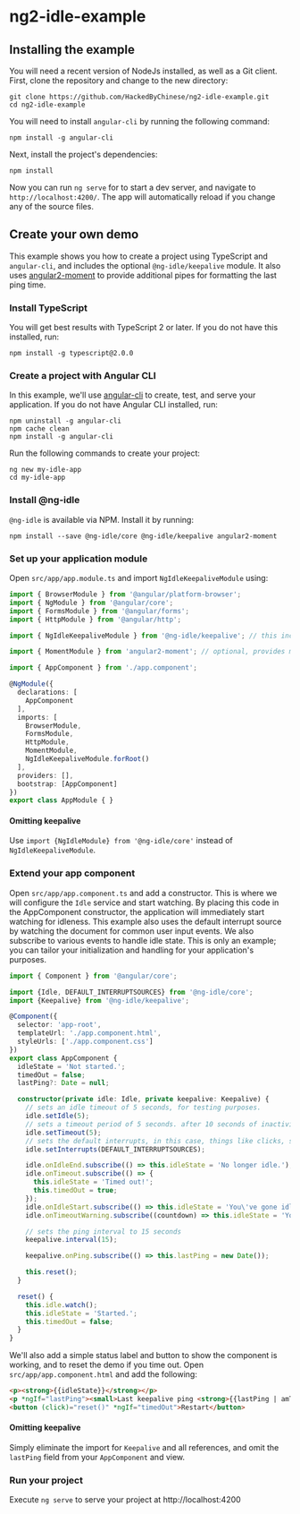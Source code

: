 # ng2-idle-example

## Installing the example

You will need a recent version of NodeJs installed, as well as a Git client. First, clone the repository and change to the new directory:

```shell
git clone https://github.com/HackedByChinese/ng2-idle-example.git
cd ng2-idle-example
```

You will need to install `angular-cli` by running the following command:

```shell
npm install -g angular-cli
```

Next, install the project's dependencies:

```shell
npm install
```

Now you can run `ng serve` for to start a dev server, and navigate to `http://localhost:4200/`. The app will automatically reload if you change any of the source files.

## Create your own demo
This example shows you how to create a project using TypeScript and `angular-cli`, and includes the optional `@ng-idle/keepalive` module. It also uses [angular2-moment](https://github.com/urish/angular2-moment) to provide additional pipes for formatting the last ping time.

### Install TypeScript

You will get best results with TypeScript 2 or later. If you do not have this installed, run:

```shell
npm install -g typescript@2.0.0
```

### Create a project with Angular CLI

In this example, we'll use [angular-cli](https://cli.angular.io) to create, test, and serve your application. If you do not have Angular CLI installed, run:

```shell
npm uninstall -g angular-cli
npm cache clean
npm install -g angular-cli
```

Run the following commands to create your project:

```shell
ng new my-idle-app
cd my-idle-app
```

### Install @ng-idle

`@ng-idle` is available via NPM. Install it by running:

```shell
npm install --save @ng-idle/core @ng-idle/keepalive angular2-moment
```

### Set up your application module

Open `src/app/app.module.ts` and import `NgIdleKeepaliveModule` using:

```typescript
import { BrowserModule } from '@angular/platform-browser';
import { NgModule } from '@angular/core';
import { FormsModule } from '@angular/forms';
import { HttpModule } from '@angular/http';

import { NgIdleKeepaliveModule } from '@ng-idle/keepalive'; // this includes the core NgIdleModule but includes keepalive providers for easy wireup

import { MomentModule } from 'angular2-moment'; // optional, provides moment-style pipes for date formatting

import { AppComponent } from './app.component';

@NgModule({
  declarations: [
    AppComponent
  ],
  imports: [
    BrowserModule,
    FormsModule,
    HttpModule,
    MomentModule,
    NgIdleKeepaliveModule.forRoot()
  ],
  providers: [],
  bootstrap: [AppComponent]
})
export class AppModule { }
```

#### Omitting keepalive

Use `import {NgIdleModule} from '@ng-idle/core'` instead of `NgIdleKeepaliveModule`.

### Extend your app component

Open `src/app/app.component.ts` and add a constructor. This is where we will configure the `Idle` service and start watching. By placing this code in the AppComponent constructor, the application will immediately start watching for idleness. This example also uses the default interrupt source by watching the document for common user input events. We also subscribe to various events to handle idle state. This is only an example; you can tailor your initialization and handling for your application's purposes.

```typescript
import { Component } from '@angular/core';

import {Idle, DEFAULT_INTERRUPTSOURCES} from '@ng-idle/core';
import {Keepalive} from '@ng-idle/keepalive';

@Component({
  selector: 'app-root',
  templateUrl: './app.component.html',
  styleUrls: ['./app.component.css']
})
export class AppComponent {
  idleState = 'Not started.';
  timedOut = false;
  lastPing?: Date = null;

  constructor(private idle: Idle, private keepalive: Keepalive) {
    // sets an idle timeout of 5 seconds, for testing purposes.
    idle.setIdle(5);
    // sets a timeout period of 5 seconds. after 10 seconds of inactivity, the user will be considered timed out.
    idle.setTimeout(5);
    // sets the default interrupts, in this case, things like clicks, scrolls, touches to the document
    idle.setInterrupts(DEFAULT_INTERRUPTSOURCES);

    idle.onIdleEnd.subscribe(() => this.idleState = 'No longer idle.');
    idle.onTimeout.subscribe(() => {
      this.idleState = 'Timed out!';
      this.timedOut = true;
    });
    idle.onIdleStart.subscribe(() => this.idleState = 'You\'ve gone idle!');
    idle.onTimeoutWarning.subscribe((countdown) => this.idleState = 'You will time out in ' + countdown + ' seconds!');

    // sets the ping interval to 15 seconds
    keepalive.interval(15);

    keepalive.onPing.subscribe(() => this.lastPing = new Date());

    this.reset();
  }

  reset() {
    this.idle.watch();
    this.idleState = 'Started.';
    this.timedOut = false;
  }
}
```

We'll also add a simple status label and button to show the component is working, and to reset the demo if you time out. Open `src/app/app.component.html` and add the following:

```html
<p><strong>{{idleState}}</strong></p>
<p *ngIf="lastPing"><small>Last keepalive ping <strong>{{lastPing | amTimeAgo}}</strong></small></p>
<button (click)="reset()" *ngIf="timedOut">Restart</button>
```

#### Omitting keepalive

Simply eliminate the import for `Keepalive` and all references, and omit the `lastPing` field from your `AppComponent` and view.


### Run your project

Execute `ng serve` to serve your project at http://localhost:4200
